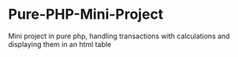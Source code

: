 # Pure-PHP-Mini-Project
Mini project in pure php, handling transactions with calculations and displaying them in an html table
